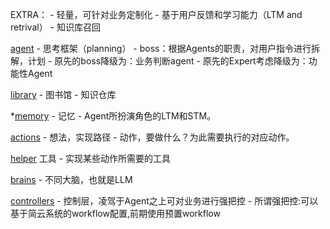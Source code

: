 EXTRA：
    - 轻量，可针对业务定制化
    - 基于用户反馈和学习能力（LTM and retrival）
    - 知识库召回

[agent](agent) - 思考框架（planning）
    - boss：根据Agents的职责，对用户指令进行拆解，计划
    - 原先的boss降级为：业务判断agent
    - 原先的Expert考虑降级为：功能性Agent

[library](library) - 图书馆
    - 知识仓库

*[memory](memory) - 记忆
    - Agent所扮演角色的LTM和STM。

[actions](actions) - 想法，实现路径
    - 动作，要做什么？为此需要执行的对应动作。

[helper](helper) 工具
    - 实现某些动作所需要的工具

[brains](brains)
    - 不同大脑，也就是LLM

[controllers](..%2Fcontrollers)
    - 控制层，凌驾于Agent之上可对业务进行强把控
    - 所谓强把控:可以基于简云系统的workflow配置,前期使用预置workflow
